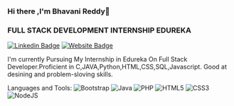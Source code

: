 ### Hi there ,I'm Bhavani Reddy👋
### FULL STACK DEVELOPMENT INTERNSHIP EDUREKA
[![Linkedin Badge](https://img.shields.io/badge/-Bhavani-blue?style=flat-square&logo=Linkedin&logoColor=white&link=https://www.linkedin.com/in/bhavani-reddy-0abb32213/)](https://www.linkedin.com/in/bhavani-reddy-0abb32213/)
[![Website Badge](https://img.shields.io/badge/StackOverflow-Bhavani-yellow)](https://stackoverflow.com/users/16883696/bhavani-reddy-)

I'm currently Pursuing My Internship in Edureka On Full Stack Developer.Proficient in C,JAVA,Python,HTML,CSS,SQL,Javascript.
Good at desining and problem-sloving skills.

Languages and Tools:
<img alt="Bootstrap" src="https://img.shields.io/badge/bootstrap-%23563D7C.svg?style=flat-square&logo=bootstrap&logoColor=white"/> <img alt="Java" src="https://img.shields.io/badge/java-%23ED8B00.svg?style=flat-square&logo=java&logoColor=white"/> <img alt="PHP" src="https://img.shields.io/badge/php-%23777BB4.svg?style=flat-square&logo=php&logoColor=white"/> <img alt="HTML5" src="https://img.shields.io/badge/html5-%23E34F26.svg?style=flat-square&logo=html5&logoColor=white"/> <img alt="CSS3" src="https://img.shields.io/badge/css3-%231572B6.svg?style=flat-square&logo=css3&logoColor=white"/> <img alt="NodeJS" src="https://img.shields.io/badge/node.js-%2343853D.svg?style=flat-square&logo=node-dot-js&logoColor=white"/> 
<!--
**Bhavani2712/bhavani2712** is a ✨ _special_ ✨ repository because its `README.md` (this file) appears on your GitHub profile.

Here are some ideas to get you started:

- 🔭 I’m currently working on ...
- 🌱 I’m currently learning ...
- 👯 I’m looking to collaborate on ...
- 🤔 I’m looking for help with ...
- 💬 Ask me about ...
- 📫 How to reach me: ...
- 😄 Pronouns: ...
- ⚡ Fun fact: ...
-->
